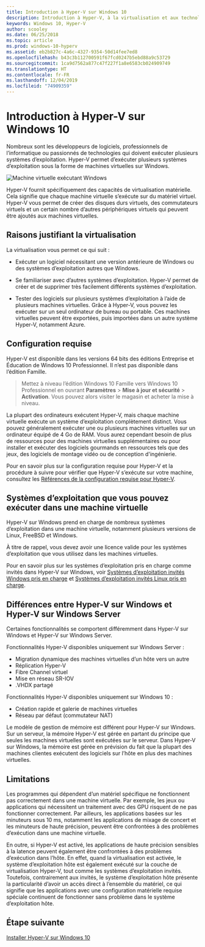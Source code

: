 ```yaml
---
title: Introduction à Hyper-V sur Windows 10
description: Introduction à Hyper-V, à la virtualisation et aux technologies connexes.
keywords: Windows 10, Hyper-V
author: scooley
ms.date: 06/25/2018
ms.topic: article
ms.prod: windows-10-hyperv
ms.assetid: eb2b827c-4a6c-4327-9354-50d14fee7ed8
ms.openlocfilehash: b43c3b112700591f67fcd0247b5ebd88a9c53729
ms.sourcegitcommit: 1ca9d7562a877c47f227f1a8e6583cb024909749
ms.translationtype: HT
ms.contentlocale: fr-FR
ms.lasthandoff: 12/04/2019
ms.locfileid: "74909359"
---
```

# <a name="introduction-to-hyper-v-on-windows-10"></a>Introduction à Hyper-V sur Windows 10

Nombreux sont les développeurs de logiciels, professionnels de l’informatique ou passionnés de technologies qui doivent exécuter plusieurs systèmes d’exploitation. Hyper-V permet d’exécuter plusieurs systèmes d’exploitation sous la forme de machines virtuelles sur Windows.

![Machine virtuelle exécutant Windows](media/HyperVNesting.png)

Hyper-V fournit spécifiquement des capacités de virtualisation matérielle.  Cela signifie que chaque machine virtuelle s’exécute sur du matériel virtuel.  Hyper-V vous permet de créer des disques durs virtuels, des commutateurs virtuels et un certain nombre d’autres périphériques virtuels qui peuvent être ajoutés aux machines virtuelles.

## <a name="reasons-to-use-virtualization"></a>Raisons justifiant la virtualisation

La virtualisation vous permet ce qui suit :

* Exécuter un logiciel nécessitant une version antérieure de Windows ou des systèmes d’exploitation autres que Windows.

* Se familiariser avec d’autres systèmes d’exploitation. Hyper-V permet de créer et de supprimer très facilement différents systèmes d’exploitation.

* Tester des logiciels sur plusieurs systèmes d’exploitation à l’aide de plusieurs machines virtuelles. Grâce à Hyper-V, vous pouvez les exécuter sur un seul ordinateur de bureau ou portable. Ces machines virtuelles peuvent être exportées, puis importées dans un autre système Hyper-V, notamment Azure.

## <a name="system-requirements"></a>Configuration requise

Hyper-V est disponible dans les versions 64 bits des éditions Entreprise et Éducation de Windows 10 Professionnel. Il n’est pas disponible dans l’édition Famille.

> Mettez à niveau l’édition Windows 10 Famille vers Windows 10 Professionnel en ouvrant **Paramètres** > **Mise à jour et sécurité** > **Activation**. Vous pouvez alors visiter le magasin et acheter la mise à niveau.

La plupart des ordinateurs exécutent Hyper-V, mais chaque machine virtuelle exécute un système d’exploitation complètement distinct.  Vous pouvez généralement exécuter une ou plusieurs machines virtuelles sur un ordinateur équipé de 4 Go de RAM. Vous aurez cependant besoin de plus de ressources pour des machines virtuelles supplémentaires ou pour installer et exécuter des logiciels gourmands en ressources tels que des jeux, des logiciels de montage vidéo ou de conception d'ingénierie.

Pour en savoir plus sur la configuration requise pour Hyper-V et la procédure à suivre pour vérifier que Hyper-V s’exécute sur votre machine, consultez les [Références de la configuration requise pour Hyper-V](../reference/hyper-v-requirements.md).

## <a name="operating-systems-you-can-run-in-a-virtual-machine"></a>Systèmes d’exploitation que vous pouvez exécuter dans une machine virtuelle

Hyper-V sur Windows prend en charge de nombreux systèmes d’exploitation dans une machine virtuelle, notamment plusieurs versions de Linux, FreeBSD et Windows.

À titre de rappel, vous devez avoir une licence valide pour les systèmes d’exploitation que vous utilisez dans les machines virtuelles.

Pour en savoir plus sur les systèmes d’exploitation pris en charge comme invités dans Hyper-V sur Windows, voir [Systèmes d’exploitation invités Windows pris en charge](supported-guest-os.md) et [Systèmes d’exploitation invités Linux pris en charge](https://docs.microsoft.com/windows-server/virtualization/hyper-v/Supported-Linux-and-FreeBSD-virtual-machines-for-Hyper-V-on-Windows).

## <a name="differences-between-hyper-v-on-windows-and-hyper-v-on-windows-server"></a>Différences entre Hyper-V sur Windows et Hyper-V sur Windows Server

Certaines fonctionnalités se comportent différemment dans Hyper-V sur Windows et Hyper-V sur Windows Server.

Fonctionnalités Hyper-V disponibles uniquement sur Windows Server :

* Migration dynamique des machines virtuelles d’un hôte vers un autre
* Réplication Hyper-V
* Fibre Channel virtuel
* Mise en réseau SR-IOV
* .VHDX partagé

Fonctionnalités Hyper-V disponibles uniquement sur Windows 10 :

* Création rapide et galerie de machines virtuelles
* Réseau par défaut (commutateur NAT)

Le modèle de gestion de mémoire est différent pour Hyper-V sur Windows. Sur un serveur, la mémoire Hyper-V est gérée en partant du principe que seules les machines virtuelles sont exécutées sur le serveur. Dans Hyper-V sur Windows, la mémoire est gérée en prévision du fait que la plupart des machines clientes exécutent des logiciels sur l’hôte en plus des machines virtuelles.

## <a name="limitations"></a>Limitations

Les programmes qui dépendent d’un matériel spécifique ne fonctionnent pas correctement dans une machine virtuelle. Par exemple, les jeux ou applications qui nécessitent un traitement avec des GPU risquent de ne pas fonctionner correctement. Par ailleurs, les applications basées sur les minuteurs sous 10 ms, notamment les applications de mixage de concert et les minuteurs de haute précision, peuvent être confrontées à des problèmes d’exécution dans une machine virtuelle.

En outre, si Hyper-V est activé, les applications de haute précision sensibles à la latence peuvent également être confrontées à des problèmes d’exécution dans l’hôte.  En effet, quand la virtualisation est activée, le système d’exploitation hôte est également exécuté sur la couche de virtualisation Hyper-V, tout comme les systèmes d’exploitation invités. Toutefois, contrairement aux invités, le système d’exploitation hôte présente la particularité d’avoir un accès direct à l’ensemble du matériel, ce qui signifie que les applications avec une configuration matérielle requise spéciale continuent de fonctionner sans problème dans le système d’exploitation hôte.

## <a name="next-step"></a>Étape suivante

[Installer Hyper-V sur Windows 10](../quick-start/enable-hyper-v.md)
